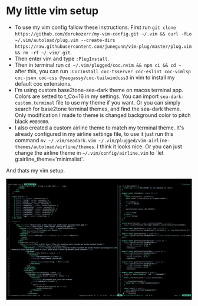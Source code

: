 # My little vim setup

-   To use my vim config fallow these instructions. First run `git clone https://github.com/dorukozerr/my-vim-config.git ~/.vim && curl -fLo ~/.vim/autoload/plug.vim --create-dirs https://raw.githubusercontent.com/junegunn/vim-plug/master/plug.vim && rm -rf ~/.vim/.git`.
-   Then enter vim and type `:PlugInstall`.
-   Then in terminal run `cd ~/.vim/plugged/coc.nvim && npm ci && cd ~` after this, you can run `:CocInstall coc-tsserver coc-eslint coc-vimlsp coc-json coc-css @yaegassy/coc-tailwindcss3` in vim to install my default coc extensions.
-   I'm using custom base2tone-sea-dark theme on macos terminal app. Colors are setted to t_Co=16 in my settings. You can import `sea-dark-custom.terminal` file to use my theme if you want. Or you can simply search for base2tone terminal themes, and find the sea-dark theme. Only modification I made to theme is changed background color to pitch black `#000000`.
-   I also created a custom airline theme to match my terminal theme. It's already configured in my airline settings file, to use it just run this command `mv ~/.vim/seadark.vim ~/.vim/plugged/vim-airline-themes/autoload/airline/themes`. I think it looks nice. Or you can just change the airline theme in `~/.vim/config/airline.vim` to `let g:airline_theme='minimalist'.

And thats my vim setup.

![screenshot](vim-screenshot.png)
